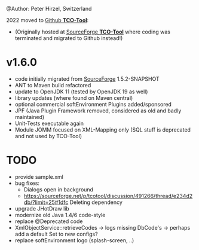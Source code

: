 @Author: Peter Hirzel, Switzerland

2022 moved to [Github **TCO-Tool**](https://github.com/phirzel/TCO-Tool):
* (Originally hosted at [SourceForge **TCO-Tool**](https://sourceforge.net/projects/tcotool/) where coding was terminated and migrated to Github instead!)

# v1.6.0
* code initially migrated from [SourceForge](https://sourceforge.net/projects/tcotool/) 1.5.2-SNAPSHOT
* ANT to Maven build refactored
* update to OpenJDK 11 (tested by OpenJDK 19 as well)
* library updates (where found on Maven central)
* optional commercial softEnvironment Plugins added/sponsored
* JPF (Java Plugin Framework removed, considered as old and badly maintained)
* Unit-Tests executable again
* Module JOMM focused on XML-Mapping only (SQL stuff is deprecated and not used by TCO-Tool)


# TODO
* provide sample.xml
* bug fixes:
  * Dialogs open in background
  * https://sourceforge.net/p/tcotool/discussion/491266/thread/e234d2db/?limit=25#1dfc Deleting dependency
* upgrade JHotDraw lib
* modernize old Java 1.4/6 code-style
* replace @Deprecated code
* XmlObjectService::retrieveCodes -> logs missing DbCode's -> perhaps add a default Set to new configs?
* replace softEnvironment logo (splash-screen, ..)